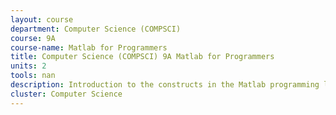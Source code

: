 ```yaml
---
layout: course 
department: Computer Science (COMPSCI)
course: 9A
course-name: Matlab for Programmers
title: Computer Science (COMPSCI) 9A Matlab for Programmers
units: 2
tools: nan
description: Introduction to the constructs in the Matlab programming language, aimed at students who already know how to program. Array and matrix operations, functions and function handles, control flow, plotting and image manipulation, cell arrays and structures, and the Symbolic Mathematics toolbox.
cluster: Computer Science
---
```

